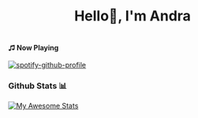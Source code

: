 <h1 align="center"> Hello👋, I'm Andra </br></h1>

<p align="center">
<a href="[https://linkedin.com/in/](https://www.linkedin.com/in/andra-abhinaya-65976718b/)" target="_blank"><img alt="" src="https://img.shields.io/badge/LinkedIn-000?logo=linkedin&logoColor=0A66C2&style=for-the-badge" style="vertical-align:center" /></a></p>

#### ♫ Now Playing

[![spotify-github-profile](https://spotify-github-profile.vercel.app/api/view?uid=jbylccraqjb96elvufpf8ygd5&cover_image=true&theme=natemoo-re&show_offline=false&background_color=121212&bar_color=53b14f&bar_color_cover=true)](https://spotify-github-profile.vercel.app/api/view?uid=jbylccraqjb96elvufpf8ygd5&redirect=true)

### Github Stats 📊

[![My Awesome Stats](https://awesome-github-stats.azurewebsites.net/user-stats/Andra70?cardType=github&theme=github-dark&Background=121212)](https://git.io/awesome-stats-card)
